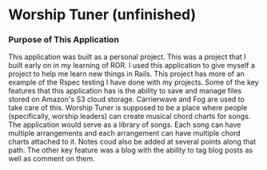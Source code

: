 # Worship Tuner (unfinished)

### Purpose of This Application
This application was built as a personal project. This was a project that I built early on in my learning of ROR. I used this application to give myself a project to help me learn new things in Rails. This project has more of an example of the Rspec testing I have done with my projects. Some of the key features that this application has is the ability to save and manage files stored on Amazon's S3 cloud storage. Carrierwave and Fog are used to take care of this. Worship Tuner is supposed to be a place where people (specifically, worship leaders) can create musical chord charts for songs.  The application would serve as a library of songs. Each song can have multiple arrangements and each arrangement can have multiple chord charts attached to it. Notes coud also be added at several points along that path. The other key feature was a blog with the ability to tag blog posts as well as comment on them.
